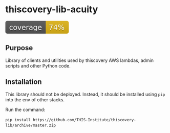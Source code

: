 # thiscovery-lib-acuity

![Code coverage](coverage.svg)


## Purpose

Library of clients and utilities used by thiscovery AWS lambdas, admin scripts 
and other Python code.

## Installation

This library should not be deployed. Instead, it should be installed using `pip`
into the env of other stacks.

Run the command:

`pip install https://github.com/THIS-Institute/thiscovery-lib/archive/master.zip`